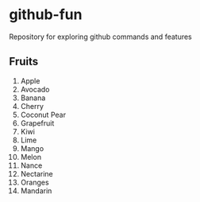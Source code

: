 # github-fun
Repository for  exploring github commands and features

## Fruits
1. Apple
1. Avocado
1. Banana
1. Cherry
1. Coconut Pear
1. Grapefruit
1. Kiwi
1. Lime
1. Mango
1. Melon
1. Nance
1. Nectarine
1. Oranges
1. Mandarin
